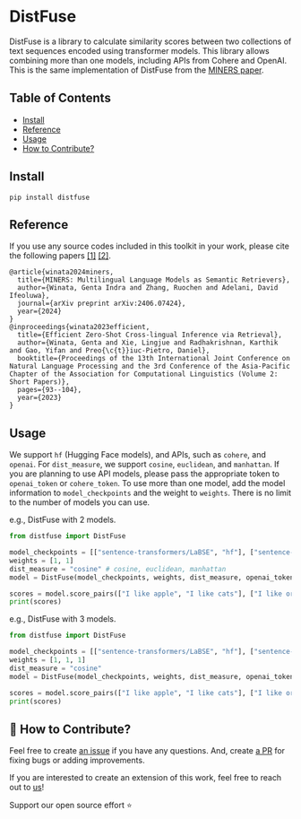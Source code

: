 # DistFuse

DistFuse is a library to calculate similarity scores between two collections of text sequences encoded using transformer models. This library allows combining more than one models, including APIs from Cohere and OpenAI. This is the same implementation of DistFuse from the [MINERS paper](https://arxiv.org/pdf/2406.07424).

## Table of Contents

- [Install](#install)
- [Reference](#reference)
- [Usage](#usage)
- [How to Contribute?](#-how-to-contribute)

## Install
```
pip install distfuse
```

## Reference
If you use any source codes included in this toolkit in your work, please cite the following papers [[1]](https://arxiv.org/pdf/2406.07424) [[2]](https://aclanthology.org/2023.ijcnlp-short.11.pdf).
```
@article{winata2024miners,
  title={MINERS: Multilingual Language Models as Semantic Retrievers},
  author={Winata, Genta Indra and Zhang, Ruochen and Adelani, David Ifeoluwa},
  journal={arXiv preprint arXiv:2406.07424},
  year={2024}
}
@inproceedings{winata2023efficient,
  title={Efficient Zero-Shot Cross-lingual Inference via Retrieval},
  author={Winata, Genta and Xie, Lingjue and Radhakrishnan, Karthik and Gao, Yifan and Preo{\c{t}}iuc-Pietro, Daniel},
  booktitle={Proceedings of the 13th International Joint Conference on Natural Language Processing and the 3rd Conference of the Asia-Pacific Chapter of the Association for Computational Linguistics (Volume 2: Short Papers)},
  pages={93--104},
  year={2023}
}
```

## Usage
We support `hf` (Hugging Face models), and APIs, such as `cohere`, and `openai`. For `dist_measure`, we support `cosine`, `euclidean`, and `manhattan`. If you are planning to use API models, please pass the appropriate token to `openai_token` or `cohere_token`. To use more than one model, add the model information to `model_checkpoints` and the weight to `weights`. There is no limit to the number of models you can use.

e.g., DistFuse with 2 models.
```python
from distfuse import DistFuse

model_checkpoints = [["sentence-transformers/LaBSE", "hf"], ["sentence-transformers/paraphrase-multilingual-MiniLM-L12-v2", "hf"]]
weights = [1, 1]
dist_measure = "cosine" # cosine, euclidean, manhattan
model = DistFuse(model_checkpoints, weights, dist_measure, openai_token="", cohere_token="")

scores = model.score_pairs(["I like apple", "I like cats"], ["I like orange", "I like dogs"])
print(scores)
```

e.g., DistFuse with 3 models. 
```python
from distfuse import DistFuse

model_checkpoints = [["sentence-transformers/LaBSE", "hf"], ["sentence-transformers/paraphrase-multilingual-MiniLM-L12-v2", "hf"], ["text-embedding-3-large", "openai"]]
weights = [1, 1, 1]
dist_measure = "cosine"
model = DistFuse(model_checkpoints, weights, dist_measure, openai_token="", cohere_token="")

scores = model.score_pairs(["I like apple", "I like cats"], ["I like orange", "I like dogs"])
print(scores)
```

## 🚀 How to Contribute?
Feel free to create [an issue](https://github.com/gentaiscool/distfuse/issues/) if you have any questions. And, create [a PR](https://github.com/gentaiscool/distfuse/pulls) for fixing bugs or adding improvements. 

If you are interested to create an extension of this work, feel free to reach out to [us](mailto:gentaindrawinata@gmail.com)!

Support our open source effort ⭐
